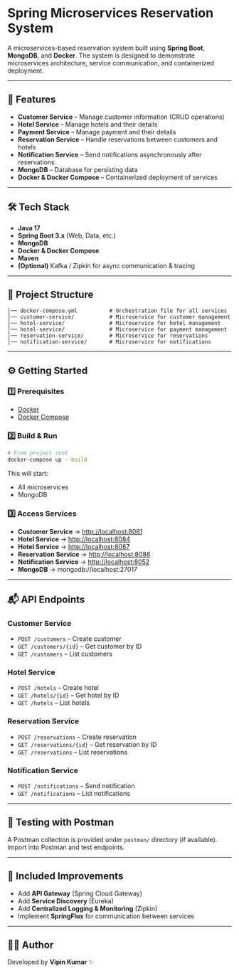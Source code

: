 # Spring Microservices Reservation System

A microservices-based reservation system built using **Spring Boot**, **MongoDB**, and **Docker**. The system is designed to demonstrate microservices architecture, service communication, and containerized deployment.

---

## 🚀 Features

* **Customer Service** – Manage customer information (CRUD operations)
* **Hotel Service** – Manage hotels and their details
* **Payment Service** – Manage payment and their details
* **Reservation Service** – Handle reservations between customers and hotels
* **Notification Service** – Send notifications asynchronously after reservations
* **MongoDB** – Database for persisting data
* **Docker & Docker Compose** – Containerized deployment of services

---

## 🛠️ Tech Stack

* **Java 17**
* **Spring Boot 3.x** (Web, Data, etc.)
* **MongoDB**
* **Docker & Docker Compose**
* **Maven**
* **(Optional)** Kafka / Zipkin for async communication & tracing

---

## 📂 Project Structure

```
│── docker-compose.yml          # Orchestration file for all services
│── customer-service/           # Microservice for customer management
│── hotel-service/              # Microservice for hotel management
│── hotel-service/              # Microservice for payment management
│── reservation-service/        # Microservice for reservations
│── notification-service/       # Microservice for notifications
```

---

## ⚙️ Getting Started

### 1️⃣ Prerequisites

* [Docker](https://docs.docker.com/get-docker/)
* [Docker Compose](https://docs.docker.com/compose/)

### 2️⃣ Build & Run

```bash
# From project root
docker-compose up --build
```

This will start:

* All microservices
* MongoDB

### 3️⃣ Access Services

* **Customer Service** → [http://localhost:8081](http://localhost:8081)
* **Hotel Service** → [http://localhost:8084](http://localhost:8084)
* **Hotel Service** → [http://localhost:8087](http://localhost:8087)
* **Reservation Service** → [http://localhost:8086](http://localhost:8086)
* **Notification Service** → [http://localhost:8052](http://localhost:8052)
* **MongoDB** → mongodb://localhost:27017

---

## 📬 API Endpoints

### Customer Service

* `POST /customers` – Create customer
* `GET /customers/{id}` – Get customer by ID
* `GET /customers` – List customers

### Hotel Service

* `POST /hotels` – Create hotel
* `GET /hotels/{id}` – Get hotel by ID
* `GET /hotels` – List hotels

### Reservation Service

* `POST /reservations` – Create reservation
* `GET /reservations/{id}` – Get reservation by ID
* `GET /reservations` – List reservations

### Notification Service

* `POST /notifications` – Send notification
* `GET /notifications` – List notifications

---

## 📖 Testing with Postman

A Postman collection is provided under `postman/` directory (if available). Import into Postman and test endpoints.

---

## 🔮 Included Improvements

* Add **API Gateway** (Spring Cloud Gateway)
* Add **Service Discovery** (Eureka)
* Add **Centralized Logging & Monitoring** (Zipkin)
* Implement **SpringFlux** for communication between services

---

## 👨‍💻 Author

Developed by **Vipin Kumar** ✨
